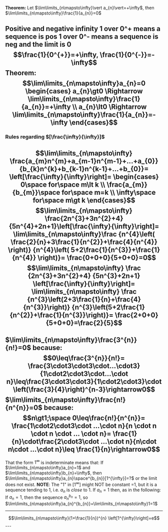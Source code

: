 **Theorem:**
Let $\lim\limits_{n\mapsto\infty}\vert a_{n}\vert=+\infty$,
then $\lim\limits_{n\mapsto\infty}\frac{1}{a_{n}}=0$

Positive and negative infinity
1 over 0^+ means a sequence is pos
1 over 0^- means a sequence is neg and the limit is 0
$$\frac{1}{0^{+}}=+\infty, \frac{1}{0^{-}}=-\infty$$
Theorem:
$$\lim\limits_{n\mapsto\infty}a_{n}=0
\begin{cases}
a_{n}\gt0 \Rightarrow \lim\limits_{n\mapsto\infty}\frac{1}{a_{n}}=+\infty
\\
a_{n}\lt0 \Rightarrow \lim\limits_{n\mapsto\infty}\frac{1}{a_{n}}=-\infty
\end{cases}$$
---
### Rules regarding $[\frac{\infty}{\infty}]$
$$\lim\limits_{n\mapsto\infty}
\frac{a_{m}n^{m}+a_{m-1}n^{m-1}+...+a_{0}}{b_{k}n^{k}+b_{k-1}n^{k-1}+...+b_{0}}=
\left[\frac{\infty}{\infty}\right]=
\begin{cases}
0\space for\space m\lt k \\
\frac{a_{m}}{b_{m}}\space for\space m=k \\
\infty\space for\space m\gt k
\end{cases}$$
$$\lim\limits_{n\mapsto\infty}
\frac{2n^{3}+3n^{2}+4}{5n^{4}+2n+1}\left[\frac{\infty}{\infty}\right]=
\lim\limits_{n\mapsto\infty}\frac
{n^{4}\left(
\frac{2}{n}+3\frac{1}{n^{2}}+\frac{4}{n^{4}}
\right)}
{n^{4}\left(
5+2\frac{1}{n^{3}}+\frac{1}{n^{4}}
\right)}=
\frac{0+0+0}{5+0+0}=0$$
$$\lim\limits_{n\mapsto\infty}
\frac
{2n^{3}+3n^{2}+4}
{5n^{3}+2n+1}
\left[\frac{\infty}{\infty}\right]=
\lim\limits_{n\mapsto\infty}
\frac
{n^{3}\left(2+3\frac{1}{n}+\frac{4}{n^{3}}\right)}
{n^{3}\left(5+2\frac{1}{n^{2}}+\frac{1}{n^{3}}\right)}=
\frac{2+0+0}{5+0+0}=\frac{2}{5}$$
---
$\lim\limits_{n\mapsto\infty}\frac{3^{n}}{n!}=0$  because:
$$0\leq\frac{3^{n}}{n!}=
\frac{3\cdot3\cdot3\cdot...\cdot3}{1\cdot2\cdot3\cdot...\cdot n}\leq\frac{3\cdot3\cdot3}{1\cdot2\cdot3}\cdot
\left(\frac{3}{4}\right)^{n-3}\rightarrow0$$
$\lim\limits_{n\mapsto\infty}\frac{n!}{n^{n}}=0$  because:
$$n\gt1;\space 0\leq\frac{n!}{n^{n}}=
\frac{1\cdot2\cdot3\cdot ...\cdot n}{n \cdot n \cdot n \cdot ... \cdot n}=
\frac{1}{n}\cdot\frac{2\cdot3\cdot ...\cdot n}{n\cdot n\cdot ...\cdot n}\leq
\frac{1}{n}\rightarrow0$$
---
That the form $1^{\infty}$ is indeterminate means that:
If $\lim\limits_{n\mapsto\infty}a_{n}=1$ and $\lim\limits_{n\mapsto\infty}b_{n}=\infty$,
then $\lim\limits_{n\mapsto\infty}a_{n}\space^{b_{n}}[1^{\infty}]=?$ or the limit does not exist.
**NOTE**: The "1" in $[1^{\infty}]$ might NOT be constant =1, but it is a sequence tending to 1, i.e. $a_{n}$
is *close* to 1. If $a_{n}=1$ then, as in the following:
If $a_{n}=1$, then the sequence $a_{n}^{b_{n}}=1$,
so $\lim\limits_{n\mapsto\infty}a_{n}^{b_{n}}=\lim\limits_{n\mapsto\infty}1=1$

---
$$\lim\limits_{n\mapsto\infty}(1+\frac{1}{n})^{n}
\left[1^{\infty}\right]=e$$ ---

